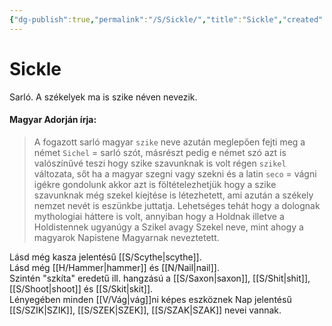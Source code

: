 ```yaml
---
{"dg-publish":true,"permalink":"/S/Sickle/","title":"Sickle","created":"2024-02-09T19:17","updated":"2024-04-27T00:15"}
---
```



# Sickle

Sarló. A székelyek ma is szike néven nevezik.  

#### Magyar Adorján írja:  

> A fogazott sarló magyar `szike` neve azután meglepően fejti meg a német `Sichel` = sarló szót, másrészt pedig e német szó azt is valószínűvé teszi hogy szike szavunknak is volt régen `szikel` változata, sőt ha a magyar szegni vagy szekni és a latin `seco` = vágni igékre gondolunk akkor azt is föltételezhetjük hogy a szike szavunknak még szekel kiejtése is létezhetett, ami azután a székely nemzet nevét is eszünkbe juttatja. Lehetséges tehát hogy a dolognak mythologiai háttere is volt, annyiban hogy a Holdnak illetve a Holdistennek ugyanúgy a Szikel avagy Szekel neve, mint ahogy a magyarok Napistene Magyarnak neveztetett.  

Lásd még kasza jelentésű [[S/Scythe\|scythe]].  
Lásd még [[H/Hammer\|hammer]] és [[N/Nail\|nail]].  
Szintén "szkíta" eredetű ill. hangzású a [[S/Saxon\|saxon]], [[S/Shit\|shit]], [[S/Shoot\|shoot]] és [[S/Skit\|skit]].  
Lényegében minden [[V/Vág\|vág]]ni képes eszköznek Nap jelentésű [[S/SZIK\|SZIK]], [[S/SZEK\|SZEK]], [[S/SZAK\|SZAK]] nevei vannak.  